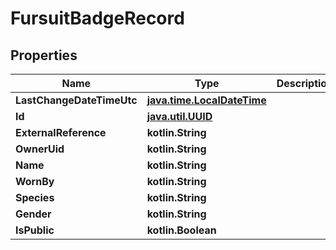 
# FursuitBadgeRecord

## Properties
Name | Type | Description | Notes
------------ | ------------- | ------------- | -------------
**LastChangeDateTimeUtc** | [**java.time.LocalDateTime**](java.time.LocalDateTime.md) |  | 
**Id** | [**java.util.UUID**](java.util.UUID.md) |  | 
**ExternalReference** | **kotlin.String** |  |  [optional]
**OwnerUid** | **kotlin.String** |  | 
**Name** | **kotlin.String** |  | 
**WornBy** | **kotlin.String** |  | 
**Species** | **kotlin.String** |  | 
**Gender** | **kotlin.String** |  | 
**IsPublic** | **kotlin.Boolean** |  |  [optional]



